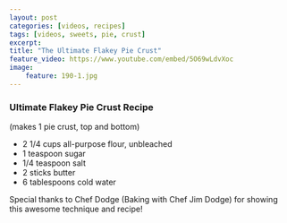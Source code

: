 ```yaml
---
layout: post
categories: [videos, recipes]
tags: [videos, sweets, pie, crust]
excerpt: 
title: "The Ultimate Flakey Pie Crust"
feature_video: https://www.youtube.com/embed/5O69wLdvXoc
image:
    feature: 190-1.jpg
---
```


### Ultimate Flakey Pie Crust Recipe

(makes 1 pie crust, top and bottom)

- 2 1/4 cups all-purpose flour, unbleached
- 1 teaspoon sugar
- 1/4 teaspoon salt
- 2 sticks butter
- 6 tablespoons cold water

Special thanks to Chef Dodge (Baking with Chef Jim Dodge) for showing this awesome technique and recipe!


